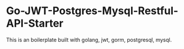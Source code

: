 # Go-JWT-Postgres-Mysql-Restful-API-Starter
This is an boilerplate built with golang, jwt, gorm, postgresql, mysql.